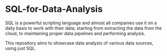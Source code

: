 # SQL-for-Data-Analysis

SQL is a powerful scripting language and almost all companies use it on a daily basis to work with their data; starting from extracting the data from the cloud, to maintaining proper data pipelines and performing analysis. 

This repository aims to showcase data analysis of various data sources, using just SQL.
